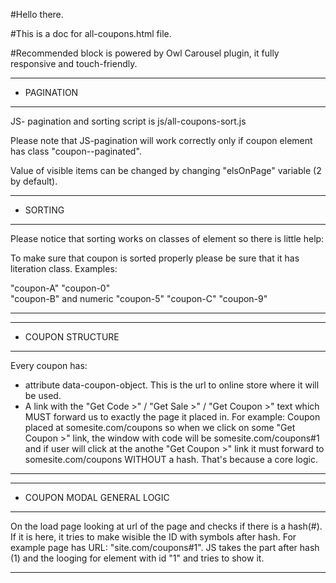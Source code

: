 #Hello there.

#This is a doc for all-coupons.html file.

#Recommended block is powered by Owl Carousel plugin, it fully responsive and touch-friendly.

---------------
- PAGINATION
---------------
JS- pagination and sorting script is js/all-coupons-sort.js

Please note that JS-pagination will work correctly only if coupon element has class "coupon--paginated".

Value of visible items can be changed by changing "elsOnPage" variable (2 by default).

---------------
- SORTING
---------------
Please notice that sorting works on classes of element so there is little help:

To make sure that coupon is sorted properly please be sure that it has literation class. Examples:

"coupon-A"                      "coupon-0"        
"coupon-B"      and numeric     "coupon-5"
"coupon-C"                      "coupon-9"

---------------

---------------
- COUPON STRUCTURE
---------------

Every coupon has: 
   - attribute data-coupon-object. This is the url to online store where it will be used.
   - A link with the "Get Code >" / "Get Sale >" / "Get Coupon >" text which MUST forward us to exactly the page it placed in. For example:
    Coupon placed at somesite.com/coupons so when we click on some "Get Coupon >" link, the window with code will be somesite.com/coupons#1 and if user will click at the anothe "Get Coupon >" link it must forward to somesite.com/coupons WITHOUT a hash. That's because a core logic.

---------------

---------------
- COUPON MODAL GENERAL LOGIC
---------------
On the load page looking at url of the page and checks if there is a hash(#). If it is here, it tries to make wisible the ID with symbols after hash. For example page has URL: "site.com/coupons#1". JS takes the part after hash (1) and the looging for element with id "1" and tries to show it.

---------------

